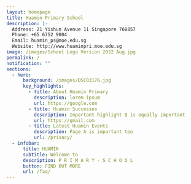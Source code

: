 ```yaml
---
layout: homepage
title: Huamin Primary School
description: |-
  Address: 21 Yishun Avenue 11 Singapore 768857
  Phone: +65 6752 9004
  Email: huamin_ps@moe.edu.sg
  Website: http://www.huaminpri.moe.edu.sg
image: /images/School Logo Version 2022 Aug.jpg
permalink: /
notification: ""
sections:
  - hero:
      background: /images/DSC03176.jpg
      key_highlights:
        - title: About Huamin Primary
          description: lorem ipsum
          url: https://google.com
        - title: Huamin Successes
          description: Important highlight B is equally important
          url: https://gmail.com
        - title: Latest Huamin Events
          description: Page A is important too
          url: /privacy/
  - infobar:
      title: HUAMIN
      subtitle: Welcome to
      description: P R I M A R Y - S C H O O L
      button: FIND OUT MORE
      url: /faq/
---
```

